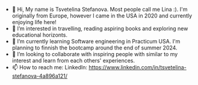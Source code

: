 - 👋 Hi, My name is Tsvetelina Stefanova. Most people call me Lina :). I'm originally from Europe, however I came in the USA in 2020 and currently enjoying life here! 
- 👀 I’m interested in travelling, reading aspiring books and exploring new educational horizonts.
- 🌱 I’m currently learning Software engineering in Practicum USA. I'm planning to finnish the bootcamp around the end of summer 2024.
- 💞️ I’m looking to collaborate with inspiring people with similar to my interest and learn from each others' experiences.
- 📫 How to reach me: LinkedIn: https://www.linkedin.com/in/tsvetelina-stefanova-4a896a121/
 


